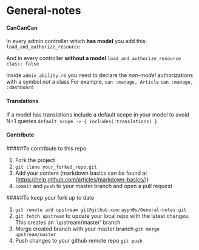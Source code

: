 # General-notes

#### CanCanCan
In every admin controller which **has model** you add this:
`load_and_authorize_resource`

And in every controller **without a model**
`load_and_authorize_resource class: false`

Inside `admin_ability.rb` you need to declare the *non-model* authorizations with a symbol *not* a class
For example,
`can :manage, Article`
`can :manage, :dashboard`


#### Translations
If a model has translations include a default scope in your model to avoid N+1 queries
`default_scope -> { includes(:translations) }`




#### Contribute

#####To contribute to this repo
1. Fork the project
2. `git clone your_forked_repo.git`
3. Add your content (markdown basics can be found at (https://help.github.com/articles/markdown-basics/))
4. `commit` and `push` to your master branch and open a pull request

#####To keep your fork up to date
1. `git remote add upstream git@github.com:aypn0s/General-notes.git`
2. `git fetch upstream` to update your local repo with the latest changes. This creates an `upstream/master' branch
3. Merge created branch with your master branch `git merge upstream/master`
4. Push changes to your github remote repo `git push`